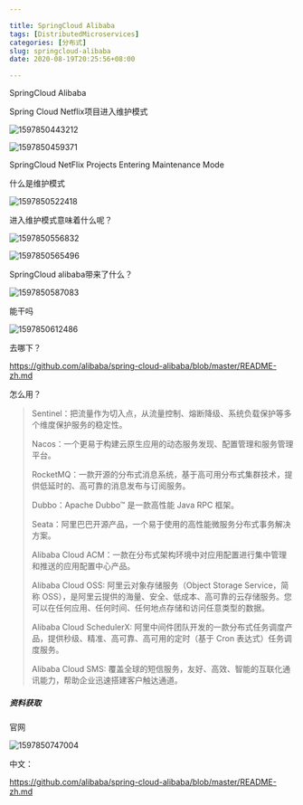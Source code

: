 ```yaml
---

title: SpringCloud Alibaba
tags: [DistributedMicroservices]
categories: [分布式]
slug: springcloud-alibaba
date: 2020-08-19T20:25:56+08:00

---
```


SpringCloud Alibaba

<!--more-->

Spring Cloud Netflix项目进入维护模式

![1597850443212](https://cdn.kayleh.top/gh/kayleh/cdn/img/分布式的微服务架构9/1.png)

![1597850459371](https://cdn.kayleh.top/gh/kayleh/cdn/img/分布式的微服务架构9/2.png)

SpringCloud NetFlix Projects Entering Maintenance Mode

什么是维护模式

![1597850522418](https://cdn.kayleh.top/gh/kayleh/cdn/img/分布式的微服务架构9/3.png)

进入维护模式意味着什么呢？

![1597850556832](https://cdn.kayleh.top/gh/kayleh/cdn/img/分布式的微服务架构9/7.png)

![1597850565496](https://cdn.kayleh.top/gh/kayleh/cdn/img/分布式的微服务架构9/8.png)

SpringCloud alibaba带来了什么？

![1597850587083](https://cdn.kayleh.top/gh/kayleh/cdn/img/分布式的微服务架构9/4.png)

能干吗

![1597850612486](5.png)

去哪下？

https://github.com/alibaba/spring-cloud-alibaba/blob/master/README-zh.md

怎么用？

>
> Sentinel：把流量作为切入点，从流量控制、熔断降级、系统负载保护等多个维度保护服务的稳定性。
>
> Nacos：一个更易于构建云原生应用的动态服务发现、配置管理和服务管理平台。
>
> RocketMQ：一款开源的分布式消息系统，基于高可用分布式集群技术，提供低延时的、高可靠的消息发布与订阅服务。
>
> Dubbo：Apache Dubbo™ 是一款高性能 Java RPC 框架。
>
> Seata：阿里巴巴开源产品，一个易于使用的高性能微服务分布式事务解决方案。
>
> Alibaba Cloud ACM：一款在分布式架构环境中对应用配置进行集中管理和推送的应用配置中心产品。
>
> Alibaba Cloud OSS: 阿里云对象存储服务（Object Storage Service，简称 OSS），是阿里云提供的海量、安全、低成本、高可靠的云存储服务。您可以在任何应用、任何时间、任何地点存储和访问任意类型的数据。
>
> Alibaba Cloud SchedulerX: 阿里中间件团队开发的一款分布式任务调度产品，提供秒级、精准、高可靠、高可用的定时（基于 Cron 表达式）任务调度服务。
>
> Alibaba Cloud SMS: 覆盖全球的短信服务，友好、高效、智能的互联化通讯能力，帮助企业迅速搭建客户触达通道。

##### 资料获取

官网

![1597850747004](https://cdn.kayleh.top/gh/kayleh/cdn/img/分布式的微服务架构9/6.png)

中文：

https://github.com/alibaba/spring-cloud-alibaba/blob/master/README-zh.md


